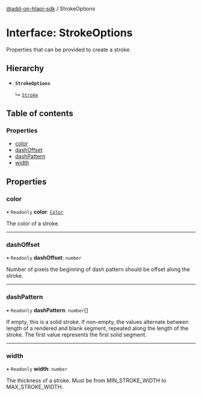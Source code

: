 [@add-on-hlapi-sdk](../overview.md) / StrokeOptions

# Interface: StrokeOptions

Properties that can be provided to create a stroke.

## Hierarchy

- **`StrokeOptions`**

  ↳ [`Stroke`](Stroke.md)

## Table of contents

### Properties

- [color](StrokeOptions.md#color)
- [dashOffset](StrokeOptions.md#dashOffset)
- [dashPattern](StrokeOptions.md#dashPattern)
- [width](StrokeOptions.md#width)

## Properties

### color

• `Readonly` **color**: [`Color`](../classes/Color.md)

The color of a stroke.

___

### dashOffset

• `Readonly` **dashOffset**: `number`

Number of pixels the beginning of dash pattern should be offset along the stroke.

___

### dashPattern

• `Readonly` **dashPattern**: `number`[]

If empty, this is a solid stroke.
If non-empty, the values alternate between length of a rendered and blank segment,
repeated along the length of the stroke. The first value represents the first solid segment.

___

### width

• `Readonly` **width**: `number`

The thickness of a stroke. Must be from MIN_STROKE_WIDTH to MAX_STROKE_WIDTH.
